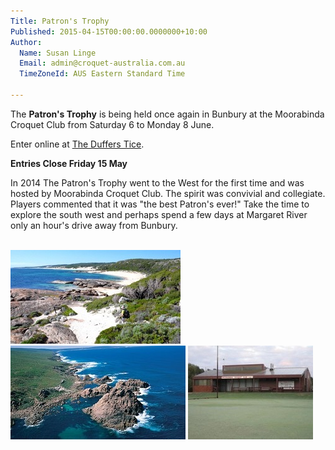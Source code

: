 ```yaml
---
Title: Patron's Trophy 
Published: 2015-04-15T00:00:00.0000000+10:00
Author:
  Name: Susan Linge
  Email: admin@croquet-australia.com.au
  TimeZoneId: AUS Eastern Standard Time

---
```

The **Patron's Trophy** is being held once again in Bunbury at the Moorabinda Croquet Club from Saturday 6 to Monday 8 June.

Enter online at [The Duffers Tice](http://www.thedufferstice.com/tournaments-by-category/ac/30-patrons).  

**Entries Close Friday 15 May**

In 2014 The Patron's Trophy went to the West for the first time and was hosted by Moorabinda Croquet Club.  The spirit was convivial and collegiate.  Players commented that it was "the best Patron's ever!"  Take the time to explore the south west and perhaps spend a few days at Margaret River only an hour's drive away from Bunbury.

<br/>

<img src="/news/2015/04/15/patrons-trophy/bunbury-coast-line-1.jpg" title="Bunbury Coast Line" alt="Bunbury Coast Line" />
<img src="/news/2015/04/15/patrons-trophy/bunbury-coast-line-2.jpg" title="Bunbury Coast Line" alt="Bunbury Coast Line" />
<img src="/news/2015/04/15/patrons-trophy/moorabinda-croquet-club.jpg" title="Moorabinda Croquet Club" alt="Moorabinda Croquet Club" />
